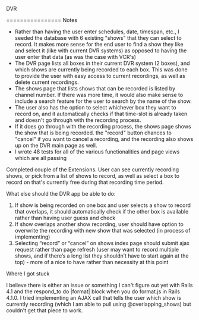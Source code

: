 DVR

================
Notes

- Rather than having the user enter schedules, date, timespan, etc., I seeded the database with 6 existing "shows" that they can select to record. It makes more sense for the end user to find a show they like and select it (like with current DVR systems) as opposed to having the user enter that data (as was the case with VCR's)
- The DVR page lists all boxes in their current DVR system (2 boxes), and which shows are currently being recorded to each box. This was done to provide the user with easy access to current recordings, as well as delete current recordings. 
- The shows page that lists shows that can be recorded is listed by channel number. If there was more time, it would also make sense to include a search feature for the user to search by the name of the show. 
- The user also has the option to select whichever box they want to record on, and it automatically checks if that time-slot is already taken and doesn't go through with the recording process. 
- If it does go through with the recording process, the shows page shows the show that is being recorded. the "record" button chances to "cancel" if you want to cancel a recording, and the recording also shows up on the DVR main page as well.
- I wrote 48 tests for all of the various functionalities and page views which are all passing

Completed couple of the Extensions. User can see currently recording shows, or pick from a list of shows to record, as well as select a box to record on that's currently free during that recording time period. 
 

What else should the DVR app be able to do:

1. If show is being recorded on one box and user selects a show to record that overlaps, it should automatically check if the other box is available rather than having user guess and check
2. If show overlaps another show recording, user should have option to overwrite the recording with new show that was selected (in process of implementing)
3. Selecting “record” or “cancel” on shows index page should submit ajax request rather than page refresh (user may want to record multiple shows, and if there’s a long list they shouldn’t have to start again at the top) - more of a nice to have rather than necessity at this point

Where I got stuck

I believe there is either an issue or something I can't figure out yet with Rails 4.1 and the respond_to do |format| block when you do format.js in Rails 4.1.0. I tried implementing an AJAX call that tells the user which show is currently recording (which I am able to pull using @overlapping_shows) but couldn't get that piece to work. 